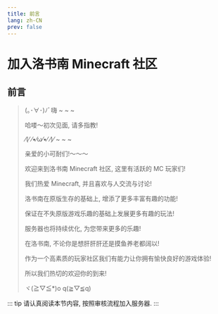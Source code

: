 ```yaml
---
title: 前言
lang: zh-CN
prev: false
---
```


# 加入洛书南 Minecraft 社区

## 前言

> (｡･∀･)ﾉﾞ嗨 ~ ~ ~
>
> 哈喽～初次见面, 请多指教!
>
> ⁄(⁄ ⁄•⁄ω⁄•⁄ ⁄)⁄ ~ ~ ~
>
> 亲爱的小可耐们!～～～
>
> 欢迎来到洛书南 Minecraft 社区, 这里有活跃的 MC 玩家们!
>
> 我们热爱 Minecraft, 并且喜欢与人交流与讨论!
>
> 洛书南在原版生存的基础上, 增添了更多丰富有趣的功能!
>
> 保证在不失原版游戏乐趣的基础上发展更多有趣的玩法!
>
> 服务器也将持续优化, 为您带来更多的乐趣!
>
> 在洛书南, 不论你是想肝肝肝还是摸鱼养老都阔以!
>
> 作为一个高素质的玩家社区我们有能力让你拥有愉快良好的游戏体验!
>
> 所以我们热切的欢迎你的到来!
>
> ヾ(≧▽≦\*)o q(≧▽≦q)

::: tip
请认真阅读本节内容, 按照审核流程加入服务器.
:::
